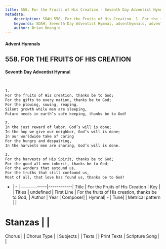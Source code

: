 ```yaml
---
title: 558. For the Fruits of His Creation - Seventh Day Adventist Hymnal
metadata:
    description: SDAH 558. For the Fruits of His Creation. 1. For the fruits of His creation, thanks be to God; For the gifts to every nation, thanks be to God; For the plowing, sowing, reaping, Silent growth while men are sleeping, Future needs in earth’s safe keeping, thanks be to God!
    keywords: SDAH, Seventh Day Adventist Hymnal, adventhymnals, advent hymnals, For the Fruits of His Creation, For the fruits of His creation, thanks be to God; 
    author: Brian Onang'o
---
```


#### Advent Hymnals
## 558. FOR THE FRUITS OF HIS CREATION
#### Seventh Day Adventist Hymnal

```txt


1.
For the fruits of His creation, thanks be to God;
For the gifts to every nation, thanks be to God;
For the plowing, sowing, reaping,
Silent growth while men are sleeping,
Future needs in earth’s safe keeping, thanks be to God!

2.
In the just reward of labor, God’s will is done;
In the hop we give our neighbor, God’s will is done;
In our worldwide take of caring
For the hungry and despairing,
In the harvests men are sharing, God’s will is done.

3.
For the harvests of His Spirit, thanks be to God;
For the good all men inherit, thanks be to God;
For the wonders that astound us,
For the truths that still confound us,
Most of all, that love has found us, thanks be to God!


```

- |   -  |
-------------|------------|
Title | For the Fruits of His Creation |
Key |  |
Titles | undefined |
First Line | For the fruits of His creation, thanks be to God; |
Author | 
Year | 
Composer|  |
Hymnal|  - |
Tune|  |
Metrical pattern | |
# Stanzas |  |
Chorus |  |
Chorus Type |  |
Subjects |  |
Texts |  |
Print Texts | 
Scripture Song |  |
  
